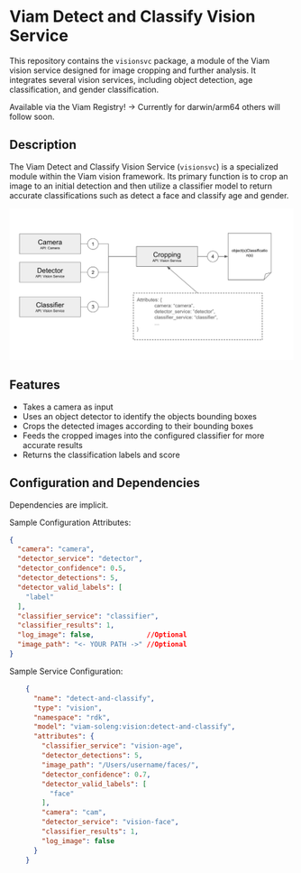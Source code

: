 # Viam Detect and Classify Vision Service

This repository contains the `visionsvc` package, a module of the Viam vision service designed for image cropping and further analysis. It integrates several vision services, including object detection, age classification, and gender classification.

Available via the Viam Registry! -> Currently for darwin/arm64 others will follow soon.

## Description

The Viam Detect and Classify Vision Service (`visionsvc`) is a specialized module within the Viam vision framework. Its primary function is to crop an image to an initial detection and then utilize a classifier model to return accurate classifications such as detect a face and classify age and gender.

![alt text](media/architecture.png "Detect and Classify Service Architecture")

## Features

- Takes a camera as input
- Uses an object detector to identify the objects bounding boxes
- Crops the detected images according to their bounding boxes
- Feeds the cropped images into the configured classifier for more accurate results
- Returns the classification labels and score

## Configuration and Dependencies

Dependencies are implicit.

Sample Configuration Attributes:
```json
{
  "camera": "camera",
  "detector_service": "detector",
  "detector_confidence": 0.5,
  "detector_detections": 5,
  "detector_valid_labels": [
    "label"
  ],
  "classifier_service": "classifier",
  "classifier_results": 1,
  "log_image": false,             //Optional
  "image_path": "<- YOUR PATH ->" //Optional
}
```

Sample Service Configuration:
```json
    {
      "name": "detect-and-classify",
      "type": "vision",
      "namespace": "rdk",
      "model": "viam-soleng:vision:detect-and-classify",
      "attributes": {
        "classifier_service": "vision-age",
        "detector_detections": 5,
        "image_path": "/Users/username/faces/",
        "detector_confidence": 0.7,
        "detector_valid_labels": [
          "face"
        ],
        "camera": "cam",
        "detector_service": "vision-face",
        "classifier_results": 1,
        "log_image": false
      }
    }
```
